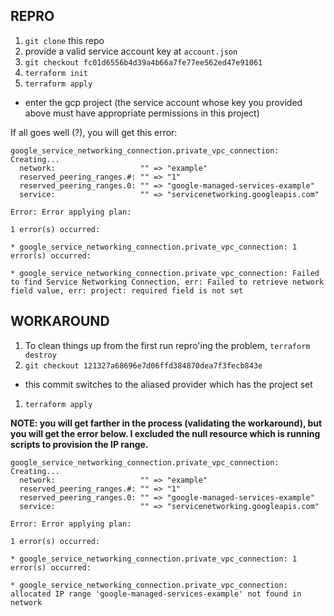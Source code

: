 ## REPRO

1. `git clone` this repo
1. provide a valid service account key at `account.json`
1. `git checkout fc01d6556b4d39a4b66a7fe77ee562ed47e91061`
1. `terraform init`
1. `terraform apply`
  * enter the gcp project (the service account whose key you provided above must have appropriate permissions in this project)

If all goes well (?), you will get this error:

```
google_service_networking_connection.private_vpc_connection: Creating...
  network:                   "" => "example"
  reserved_peering_ranges.#: "" => "1"
  reserved_peering_ranges.0: "" => "google-managed-services-example"
  service:                   "" => "servicenetworking.googleapis.com"

Error: Error applying plan:

1 error(s) occurred:

* google_service_networking_connection.private_vpc_connection: 1 error(s) occurred:

* google_service_networking_connection.private_vpc_connection: Failed to find Service Networking Connection, err: Failed to retrieve network field value, err: project: required field is not set
```

## WORKAROUND

1. To clean things up from the first run repro'ing the problem, `terraform destroy`
1. `git checkout 121327a68696e7d06ffd384870dea7f3fecb843e`
  * this commit switches to the aliased provider which has the project set
1. `terraform apply`

**NOTE: you will get farther in the process (validating the workaround), but you will get the error below. I excluded the null resource which is running scripts to provision the IP range.**


```
google_service_networking_connection.private_vpc_connection: Creating...
  network:                   "" => "example"
  reserved_peering_ranges.#: "" => "1"
  reserved_peering_ranges.0: "" => "google-managed-services-example"
  service:                   "" => "servicenetworking.googleapis.com"

Error: Error applying plan:

1 error(s) occurred:

* google_service_networking_connection.private_vpc_connection: 1 error(s) occurred:

* google_service_networking_connection.private_vpc_connection: allocated IP range 'google-managed-services-example' not found in network

```
